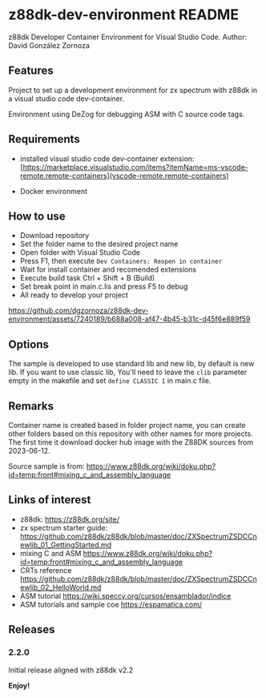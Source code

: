 # z88dk-dev-environment README

z88dk Developer Container Environment for Visual Studio Code.
Author: David González Zornoza

## Features

Project to set up a development environment for zx spectrum with z88dk in a visual studio code dev-container.

Environment using DeZog for debugging ASM with C source code tags.

## Requirements

- installed visual studio code dev-container extension:
  [https://marketplace.visualstudio.com/items?itemName=ms-vscode-remote.remote-containers](vscode-remote.remote-containers)

- Docker environment

## How to use

- Download repository
- Set the folder name to the desired project name
- Open folder with Visual Studio Code
- Press F1, then execute `Dev Containers: Reopen in container`
- Wait for install container and recomended extensions
- Execute build task Ctrl + Shift + B (Build)
- Set break point in main.c.lis and press F5 to debug
- All ready to develop your project

https://github.com/dgzornoza/z88dk-dev-environment/assets/7240189/b688a008-af47-4b45-b31c-d45f6e889f59

## Options
The sample is developed to use standard lib and new lib, by default is new lib. If you want to use classic lib, You'll need to leave the `clib` parameter empty in the makefile and set `define CLASSIC 1` in main.c file.

## Remarks

Container name is created based in folder project name, you can create other folders based on this repository with other names for more projects.
The first time it download docker hub image with the Z88DK sources from 2023-06-12.

Source sample is from: https://www.z88dk.org/wiki/doku.php?id=temp:front#mixing_c_and_assembly_language

## Links of interest 

- z88dk: https://z88dk.org/site/
- zx spectrum starter guide: https://github.com/z88dk/z88dk/blob/master/doc/ZXSpectrumZSDCCnewlib_01_GettingStarted.md
- mixing C and ASM https://www.z88dk.org/wiki/doku.php?id=temp:front#mixing_c_and_assembly_language
- CRTs reference https://github.com/z88dk/z88dk/blob/master/doc/ZXSpectrumZSDCCnewlib_02_HelloWorld.md
- ASM tutorial https://wiki.speccy.org/cursos/ensamblador/indice
- ASM tutorials and sample coe https://espamatica.com/

## Releases

### 2.2.0

Initial release aligned with z88dk v2.2

**Enjoy!**
